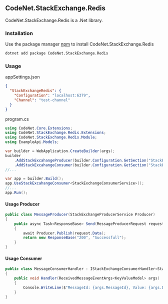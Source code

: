 ## CodeNet.StackExchange.Redis

CodeNet.StackExchange.Redis is a .Net library.

### Installation

Use the package manager [npm](https://www.nuget.org/packages/CodeNet.StackExchange.Redis/) to install CodeNet.StackExchange.Redis

```bash
dotnet add package CodeNet.StackExchange.Redis
```

### Usage
appSettings.json
```json
{
  "StackExchangeRedis": {
    "Configuration": "localhost:6379",
    "Channel": "test-channel"
  }
}
```
program.cs
```csharp
using CodeNet.Core.Extensions;
using CodeNet.StackExchange.Redis.Extensions;
using CodeNet.StackExchange.Redis.Module;
using ExampleApi.Models;

var builder = WebApplication.CreateBuilder(args);
builder
    .AddStackExcahangeProducer(builder.Configuration.GetSection("StackExchangeRedis"))
    .AddStackExcahangeConsumer(builder.Configuration.GetSection("StackExchangeRedis"));
//...

var app = builder.Build();
app.UseStackExcahangeConsumer<StackExchangeConsumerService>();
//...
app.Run();
```
#### Usage Producer
```csharp
public class MessageProducer(StackExchangeProducerService Producer)
{
    public async Task<ResponseBase> Send(MessageProducerRequest request, CancellationToken cancellationToken)
    {
        await Producer.Publish(request.Data);
        return new ResponseBase("200", "Successfull");
    }
}
```
#### Usage Consumer
```csharp
public class MessageConsumerHandler : IStackExchangeConsumerHandler<StackExchangeConsumerService>
{
    public void Handler(ReceivedMessageEventArgs<KeyValueModel> args)
    {
        Console.WriteLine($"MessageId: {args.MessageId}, Value: {args.Data.Value}");
    }
}
```
